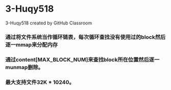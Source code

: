 # 3-Huqy518
3-Huqy518 created by GitHub Classroom
### 通过将文件系统当作循环链表，每次循环查找没有使用过的block然后逐一mmap来分配内存
### 通过content[MAX_BLOCK_NUM]来查找block所在位置然后逐一munmap删除。
### 最大支持文件32K * 10240。
